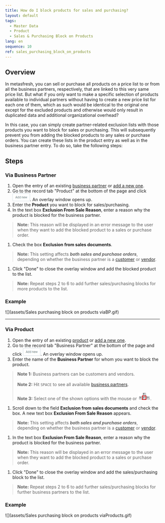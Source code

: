 ```yaml
---
title: How do I block products for sales and purchasing?
layout: default
tags:
  - Master Data
  - Product
  - Sales & Purchasing Block on Products
lang: en
sequence: 10
ref: sales_purchasing_block_on_products
---
```


## Overview
In metasfresh, you can sell or purchase all products on a price list to or from all the business partners, respectively, that are linked to this very same price list. But what if you only want to make a specific selection of products available to individual partners without having to create a new price list for each one of them, which as such would be identical to the original one except for the excluded products and otherwise would only result in duplicated data and additional organizational overhead?

In this case, you can simply create partner-related exclusion lists with those products you want to block for sales or purchasing. This will subsequently prevent you from adding the blocked products to any sales or purchase orders. You can create these lists in the product entry as well as in the business partner entry. To do so, take the following steps:

## Steps

### Via Business Partner
1. Open the entry of an existing [business partner](Menu) or [add a new one](New_Business_Partner).
1. Go to the record tab "Product" at the bottom of the page and click ![](assets/Add_New_Button.png). An overlay window opens up.
1. Enter the **Product** you want to block for sales/purchasing.
1. In the text box **Exclusion From Sale Reason**, enter a reason why the product is blocked for the business partner.
 >**Note:** This reason will be displayed in an error message to the user when they want to add the blocked product to a sales or purchase order.

1. Check the box **Exclusion from sales documents**.
 >**Note:** This setting affects ***both sales and purchase orders***, depending on whether the business partner is a [customer](New_business_partner_customer) or [vendor](New_business_partner_vendor).

1. Click "Done" to close the overlay window and add the blocked product to the list.
 >**Note:** Repeat steps 2 to 6 to add further sales/purchasing blocks for more products to the list.

### Example
![](assets/Sales purchasing block on products viaBP.gif)

---

### Via Product
1. Open the entry of an existing [product](Menu) or [add a new one](NewProduct).
1. Go to the record tab "Business Partner" at the bottom of the page and click ![](assets/Add_New_Button.png). An overlay window opens up.
1. Enter the name of the **Business Partner** for whom you want to block the product.
 >**Note 1:** Business partners can be customers and vendors.<br><br>
 >**Note 2:** Hit `SPACE` to see all available [business partners](New_Business_Partner).<br><br>
 >**Note 3:** Select one of the shown options with the mouse or ![](../DE/assets/Workflow_Auftrag_Bis_Rechnung_WebUI-73797.png).

1. Scroll down to the field **Exclusion from sales documents** and check the box. A new text box **Exclusion From Sale Reason** appears.
 >**Note:** This setting affects ***both sales and purchase orders***, depending on whether the business partner is a [customer](New_business_partner_customer) or [vendor](New_business_partner_vendor).

1. In the text box **Exclusion From Sale Reason**, enter a reason why the product is blocked for the business partner.
 >**Note:** This reason will be displayed in an error message to the user when they want to add the blocked product to a sales or purchase order.

1. Click "Done" to close the overlay window and add the sales/purchasing block to the list.
 >**Note:** Repeat steps 2 to 6 to add further sales/purchasing blocks for further business partners to the list.

### Example
![](assets/Sales purchasing block on products viaProducts.gif)
